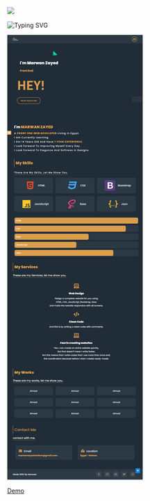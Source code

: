 <img src="https://readme-typing-svg.herokuapp.com?color=%23000000&width=80&lines=Portfolio">

![Typing SVG](https://readme-typing-svg.herokuapp.com?color=%2336BCF7&lines=The+site+where+I+will+present+my+projects)

![Alt Text](portfolio.png)

[Demo](https://maro-portfolio.netlify.app/)
